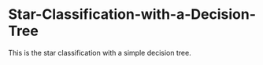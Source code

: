 # Star-Classification-with-a-Decision-Tree
This is the star classification with a simple decision tree. 
